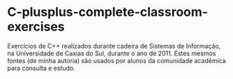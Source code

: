# C-plusplus-complete-classroom-exercises
Exercícios de C++ realizados durante cadeira de Sistemas de Informação, na Universidade de Caxias do Sul, durante o ano de 2011. Estes mesmos fontes (de minha autoria) são usados por alunos da comunidade acadêmica para consulta e estudo.
